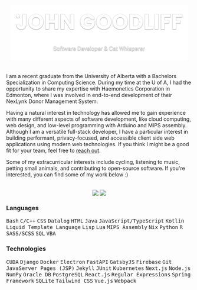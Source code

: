<!-- Project Header -->
<div align="center">
	<a href="https://johng.io" title="John's Portfolio">
	<picture>
		<source media="(prefers-reduced-motion)" srcset="logo-static.svg" />
		<img class="projectLogo" src="logo-animated.svg" alt="Project logo" title="Project logo" width="480" height="150">
	</a>
	<br><br>
	<div class="projectDesc" align="left">
		<p>
			I am a recent graduate from the University of Alberta with a Bachelors Specialization in Computing Science. During my time at the U of A, I had the opportunity to share my expertise with Haemonetics Corporation in Edmonton, where I was involved in end-to-end development of their NexLynk Donor Management System.
		<p/>
		<p>
			Having a natural interest in technology has allowed me to gain experience with many different aspects of software development, like cloud computing, web design, and low-level programming with Arduino and MIPS assembly. Although I am a versatile full-stack developer, I have a particular interest in building performant, privacy-focused, and accessible client side web applications using modern web technologies. If you think I might be a good fit for your team, feel free to <a href="https://johng.io/contact" title="Contact me">reach out</a>.
		<p/>
		<p>
			Some of my extracurricular interests include cycling, listening to music, petting small animals, and contributing to open-source software. If you're interested, you can find some of my work below :)
		<p/>
	</div>
	<br/>
	<a title="Github Stats">
		<picture>
			<source media="(prefers-color-scheme: light)" srcset="https://github-readme-stats.johng.io/api?username=jerboa88&custom_title=Github%20Stats&count_private=true&include_all_commits=true&show_icons=true&hide_border=true&bg_color=0000&text_color=000&title_color=0F766E&icon_color=0F766E" />
			<img align="center" src="https://github-readme-stats.johng.io/api?username=jerboa88&custom_title=Github%20Stats&count_private=true&include_all_commits=true&show_icons=true&hide_border=true&bg_color=0000&text_color=FFF&title_color=2bd4be&icon_color=2bd4be" />
		</picture>
	</a>
	<a title="Most Used Languages">
		<picture>
			<source media="(prefers-color-scheme: light)" srcset="https://github-readme-stats.johng.io/api/top-langs?username=jerboa88&layout=compact&langs_count=8&hide_border=true&bg_color=0000&text_color=000&title_color=0F766E&icon_color=0F766E" />
			<img align="center" src="https://github-readme-stats.johng.io/api/top-langs?username=jerboa88&layout=compact&langs_count=8&hide_border=true&bg_color=0000&text_color=FFF&title_color=2bd4be&icon_color=2bd4be" />
		</picture>
	</a>
</div>

### Languages
<kbd>Bash</kbd>
<kbd>C/C++</kbd>
<kbd>CSS</kbd>
<kbd>Datalog</kbd>
<kbd>HTML</kbd>
<kbd>Java</kbd>
<kbd>JavaScript/TypeScript</kbd>
<kbd>Kotlin</kbd>
<kbd>Liquid Template Language</kbd>
<kbd>Lisp</kbd>
<kbd>Lua</kbd>
<kbd>MIPS Assembly</kbd>
<kbd>Nix</kbd>
<kbd>Python</kbd>
<kbd>R</kbd>
<kbd>SASS/SCSS</kbd>
<kbd>SQL</kbd>
<kbd>VBA</kbd>

### Technologies
<kbd>CUDA</kbd>
<kbd>Django</kbd>
<kbd>Docker</kbd>
<kbd>Electron</kbd>
<kbd>FastAPI</kbd>
<kbd>GatsbyJS</kbd>
<kbd>Firebase</kbd>
<kbd>Git</kbd>
<kbd>JavaServer Pages (JSP)</kbd>
<kbd>Jekyll</kbd>
<kbd>JUnit</kbd>
<kbd>Kubernetes</kbd>
<kbd>Next.js</kbd>
<kbd>Node.js</kbd>
<kbd>NumPy</kbd>
<kbd>Oracle DB</kbd>
<kbd>PostgreSQL</kbd>
<kbd>React.js</kbd>
<kbd>Regular Expressions</kbd>
<kbd>Spring Framework</kbd>
<kbd>SQLite</kbd>
<kbd>Tailwind CSS</kbd>
<kbd>Vue.js</kbd>
<kbd>Webpack</kbd>
